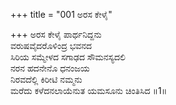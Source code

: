 +++
title = "001 ಅರಸ ಕೇಳೈ"

+++
ಅರಸ ಕೇಳೈ ಪಾರ್ಥನಿದ್ದನು  
ವರುಷವೈದರೊಳಿಂದ್ರ ಭವನದ  
ಸಿರಿಯ ಸಮ್ಮೇಳದ ಸಗಾಢದ ಸೌಮನಸ್ಯದಲಿ   
ನರನ ಹದನೇನೊ ಧನಂಜಯ  
ನಿರವದೆಲ್ಲಿ ಕಿರೀಟಿ ನಮ್ಮನು  
ಮರೆದು ಕಳೆದನಲಾಯೆನುತ ಯಮಸೂನು ಚಿಂತಿಸಿದ      ॥1॥